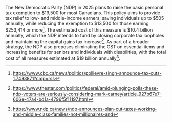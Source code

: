 The New Democratic Party (NDP) in 2025 plans to raise the basic personal tax exemption to $19,500 for most Canadians. This policy aims to provide tax relief to low- and middle-income earners, saving individuals up to $505 annually, while reducing the exemption to $13,500 for those earning $253,414 or more[^1]. The estimated cost of this measure is $10.4 billion annually, which the NDP intends to fund by closing corporate tax loopholes and maintaining the capital gains tax increase[^2]. As part of a broader strategy, the NDP also proposes eliminating the GST on essential items and increasing benefits for seniors and individuals with disabilities, with the total cost of all measures estimated at $19 billion annually[^3].

[^1]: https://www.cbc.ca/news/politics/poilievre-singh-announce-tax-cuts-1.7493871?cmp=rss
[^2]: https://www.thestar.com/politics/federal/amid-plunging-polls-these-ndp-voters-are-seriously-considering-mark-carney/article_927b67e7-606e-47a4-bd1a-4796f5f11197.html
[^3]: https://www.ndp.ca/news/ndp-announces-plan-cut-taxes-working-and-middle-class-families-not-millionaires-and
